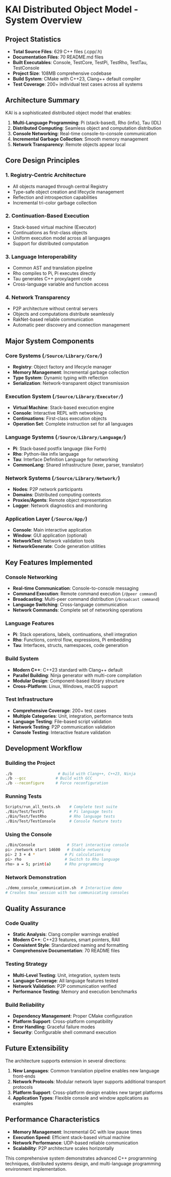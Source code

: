 # KAI Distributed Object Model - System Overview

## Project Statistics

- **Total Source Files**: 629 C++ files (.cpp/.h)
- **Documentation Files**: 70 README.md files
- **Built Executables**: Console, TestCore, TestPi, TestRho, TestTau, TestConsole
- **Project Size**: 108MB comprehensive codebase
- **Build System**: CMake with C++23, Clang++ default compiler
- **Test Coverage**: 200+ individual test cases across all systems

## Architecture Summary

KAI is a sophisticated distributed object model that enables:

1. **Multi-Language Programming**: Pi (stack-based), Rho (infix), Tau (IDL)
2. **Distributed Computing**: Seamless object and computation distribution
3. **Console Networking**: Real-time console-to-console communication
4. **Incremental Garbage Collection**: Smooth memory management
5. **Network Transparency**: Remote objects appear local

## Core Design Principles

### 1. Registry-Centric Architecture
- All objects managed through central Registry
- Type-safe object creation and lifecycle management
- Reflection and introspection capabilities
- Incremental tri-color garbage collection

### 2. Continuation-Based Execution
- Stack-based virtual machine (Executor)
- Continuations as first-class objects
- Uniform execution model across all languages
- Support for distributed computation

### 3. Language Interoperability
- Common AST and translation pipeline
- Rho compiles to Pi, Pi executes directly
- Tau generates C++ proxy/agent code
- Cross-language variable and function access

### 4. Network Transparency
- P2P architecture without central servers
- Objects and computations distribute seamlessly
- RakNet-based reliable communication
- Automatic peer discovery and connection management

## Major System Components

### Core Systems (`/Source/Library/Core/`)
- **Registry**: Object factory and lifecycle manager
- **Memory Management**: Incremental garbage collection
- **Type System**: Dynamic typing with reflection
- **Serialization**: Network-transparent object transmission

### Execution System (`/Source/Library/Executor/`)
- **Virtual Machine**: Stack-based execution engine
- **Console**: Interactive REPL with networking
- **Continuations**: First-class execution objects
- **Operation Set**: Complete instruction set for all languages

### Language Systems (`/Source/Library/Language/`)
- **Pi**: Stack-based postfix language (like Forth)
- **Rho**: Python-like infix language
- **Tau**: Interface Definition Language for networking
- **CommonLang**: Shared infrastructure (lexer, parser, translator)

### Network Systems (`/Source/Library/Network/`)
- **Nodes**: P2P network participants
- **Domains**: Distributed computing contexts
- **Proxies/Agents**: Remote object representation
- **Logger**: Network diagnostics and monitoring

### Application Layer (`/Source/App/`)
- **Console**: Main interactive application
- **Window**: GUI application (optional)
- **NetworkTest**: Network validation tools
- **NetworkGenerate**: Code generation utilities

## Key Features Implemented

### Console Networking
- **Real-time Communication**: Console-to-console messaging
- **Command Execution**: Remote command execution (`/@peer command`)
- **Broadcasting**: Multi-peer command distribution (`/broadcast command`)
- **Language Switching**: Cross-language communication
- **Network Commands**: Complete set of networking operations

### Language Features
- **Pi**: Stack operations, labels, continuations, shell integration
- **Rho**: Functions, control flow, expressions, Pi embedding
- **Tau**: Interfaces, structs, namespaces, code generation

### Build System
- **Modern C++**: C++23 standard with Clang++ default
- **Parallel Building**: Ninja generator with multi-core compilation
- **Modular Design**: Component-based library structure
- **Cross-Platform**: Linux, Windows, macOS support

### Test Infrastructure
- **Comprehensive Coverage**: 200+ test cases
- **Multiple Categories**: Unit, integration, performance tests
- **Language Testing**: File-based script validation
- **Network Testing**: P2P communication validation
- **Console Testing**: Interactive feature validation

## Development Workflow

### Building the Project
```bash
./b                    # Build with Clang++, C++23, Ninja
./b --gcc             # Build with GCC
./b --reconfigure     # Force reconfiguration
```

### Running Tests
```bash
Scripts/run_all_tests.sh    # Complete test suite
./Bin/Test/TestPi           # Pi language tests
./Bin/Test/TestRho          # Rho language tests
./Bin/Test/TestConsole      # Console feature tests
```

### Using the Console
```bash
./Bin/Console              # Start interactive console
pi> /network start 14600   # Enable networking
pi> 2 3 + 4 *             # Pi calculations
pi> rho                   # Switch to Rho language
rho> a = 5; print(a)      # Rho programming
```

### Network Demonstration
```bash
./demo_console_communication.sh  # Interactive demo
# Creates tmux session with two communicating consoles
```

## Quality Assurance

### Code Quality
- **Static Analysis**: Clang compiler warnings enabled
- **Modern C++**: C++23 features, smart pointers, RAII
- **Consistent Style**: Standardized naming and formatting
- **Comprehensive Documentation**: 70 README files

### Testing Strategy
- **Multi-Level Testing**: Unit, integration, system tests
- **Language Coverage**: All language features tested
- **Network Validation**: P2P communication verified
- **Performance Testing**: Memory and execution benchmarks

### Build Reliability
- **Dependency Management**: Proper CMake configuration
- **Platform Support**: Cross-platform compatibility
- **Error Handling**: Graceful failure modes
- **Security**: Configurable shell command execution

## Future Extensibility

The architecture supports extension in several directions:

1. **New Languages**: Common translation pipeline enables new language front-ends
2. **Network Protocols**: Modular network layer supports additional transport protocols
3. **Platform Support**: Cross-platform design enables new target platforms
4. **Application Types**: Flexible console and window applications as examples

## Performance Characteristics

- **Memory Management**: Incremental GC with low pause times
- **Execution Speed**: Efficient stack-based virtual machine
- **Network Performance**: UDP-based reliable communication
- **Scalability**: P2P architecture scales horizontally

This comprehensive system demonstrates advanced C++ programming techniques, distributed systems design, and multi-language programming environment implementation.
